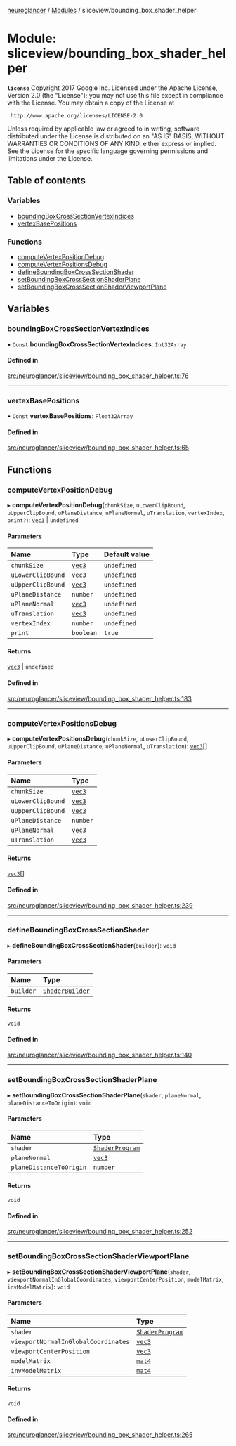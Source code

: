 [neuroglancer](../README.md) / [Modules](../modules.md) / sliceview/bounding\_box\_shader\_helper

# Module: sliceview/bounding\_box\_shader\_helper

**`license`**
Copyright 2017 Google Inc.
Licensed under the Apache License, Version 2.0 (the "License");
you may not use this file except in compliance with the License.
You may obtain a copy of the License at

     http://www.apache.org/licenses/LICENSE-2.0

Unless required by applicable law or agreed to in writing, software
distributed under the License is distributed on an "AS IS" BASIS,
WITHOUT WARRANTIES OR CONDITIONS OF ANY KIND, either express or implied.
See the License for the specific language governing permissions and
limitations under the License.

## Table of contents

### Variables

- [boundingBoxCrossSectionVertexIndices](sliceview_bounding_box_shader_helper.md#boundingboxcrosssectionvertexindices)
- [vertexBasePositions](sliceview_bounding_box_shader_helper.md#vertexbasepositions)

### Functions

- [computeVertexPositionDebug](sliceview_bounding_box_shader_helper.md#computevertexpositiondebug)
- [computeVertexPositionsDebug](sliceview_bounding_box_shader_helper.md#computevertexpositionsdebug)
- [defineBoundingBoxCrossSectionShader](sliceview_bounding_box_shader_helper.md#defineboundingboxcrosssectionshader)
- [setBoundingBoxCrossSectionShaderPlane](sliceview_bounding_box_shader_helper.md#setboundingboxcrosssectionshaderplane)
- [setBoundingBoxCrossSectionShaderViewportPlane](sliceview_bounding_box_shader_helper.md#setboundingboxcrosssectionshaderviewportplane)

## Variables

### boundingBoxCrossSectionVertexIndices

• `Const` **boundingBoxCrossSectionVertexIndices**: `Int32Array`

#### Defined in

[src/neuroglancer/sliceview/bounding_box_shader_helper.ts:76](https://github.com/ActiveBrainAtlas2/neuroglancer/blob/1beb5d34/src/neuroglancer/sliceview/bounding_box_shader_helper.ts#L76)

___

### vertexBasePositions

• `Const` **vertexBasePositions**: `Float32Array`

#### Defined in

[src/neuroglancer/sliceview/bounding_box_shader_helper.ts:65](https://github.com/ActiveBrainAtlas2/neuroglancer/blob/1beb5d34/src/neuroglancer/sliceview/bounding_box_shader_helper.ts#L65)

## Functions

### computeVertexPositionDebug

▸ **computeVertexPositionDebug**(`chunkSize`, `uLowerClipBound`, `uUpperClipBound`, `uPlaneDistance`, `uPlaneNormal`, `uTranslation`, `vertexIndex`, `print?`): [`vec3`](../classes/util_geom.vec3.md) \| `undefined`

#### Parameters

| Name | Type | Default value |
| :------ | :------ | :------ |
| `chunkSize` | [`vec3`](../classes/util_geom.vec3.md) | `undefined` |
| `uLowerClipBound` | [`vec3`](../classes/util_geom.vec3.md) | `undefined` |
| `uUpperClipBound` | [`vec3`](../classes/util_geom.vec3.md) | `undefined` |
| `uPlaneDistance` | `number` | `undefined` |
| `uPlaneNormal` | [`vec3`](../classes/util_geom.vec3.md) | `undefined` |
| `uTranslation` | [`vec3`](../classes/util_geom.vec3.md) | `undefined` |
| `vertexIndex` | `number` | `undefined` |
| `print` | `boolean` | `true` |

#### Returns

[`vec3`](../classes/util_geom.vec3.md) \| `undefined`

#### Defined in

[src/neuroglancer/sliceview/bounding_box_shader_helper.ts:183](https://github.com/ActiveBrainAtlas2/neuroglancer/blob/1beb5d34/src/neuroglancer/sliceview/bounding_box_shader_helper.ts#L183)

___

### computeVertexPositionsDebug

▸ **computeVertexPositionsDebug**(`chunkSize`, `uLowerClipBound`, `uUpperClipBound`, `uPlaneDistance`, `uPlaneNormal`, `uTranslation`): [`vec3`](../classes/util_geom.vec3.md)[]

#### Parameters

| Name | Type |
| :------ | :------ |
| `chunkSize` | [`vec3`](../classes/util_geom.vec3.md) |
| `uLowerClipBound` | [`vec3`](../classes/util_geom.vec3.md) |
| `uUpperClipBound` | [`vec3`](../classes/util_geom.vec3.md) |
| `uPlaneDistance` | `number` |
| `uPlaneNormal` | [`vec3`](../classes/util_geom.vec3.md) |
| `uTranslation` | [`vec3`](../classes/util_geom.vec3.md) |

#### Returns

[`vec3`](../classes/util_geom.vec3.md)[]

#### Defined in

[src/neuroglancer/sliceview/bounding_box_shader_helper.ts:239](https://github.com/ActiveBrainAtlas2/neuroglancer/blob/1beb5d34/src/neuroglancer/sliceview/bounding_box_shader_helper.ts#L239)

___

### defineBoundingBoxCrossSectionShader

▸ **defineBoundingBoxCrossSectionShader**(`builder`): `void`

#### Parameters

| Name | Type |
| :------ | :------ |
| `builder` | [`ShaderBuilder`](../classes/webgl_shader.ShaderBuilder.md) |

#### Returns

`void`

#### Defined in

[src/neuroglancer/sliceview/bounding_box_shader_helper.ts:140](https://github.com/ActiveBrainAtlas2/neuroglancer/blob/1beb5d34/src/neuroglancer/sliceview/bounding_box_shader_helper.ts#L140)

___

### setBoundingBoxCrossSectionShaderPlane

▸ **setBoundingBoxCrossSectionShaderPlane**(`shader`, `planeNormal`, `planeDistanceToOrigin`): `void`

#### Parameters

| Name | Type |
| :------ | :------ |
| `shader` | [`ShaderProgram`](../classes/webgl_shader.ShaderProgram.md) |
| `planeNormal` | [`vec3`](../classes/util_geom.vec3.md) |
| `planeDistanceToOrigin` | `number` |

#### Returns

`void`

#### Defined in

[src/neuroglancer/sliceview/bounding_box_shader_helper.ts:252](https://github.com/ActiveBrainAtlas2/neuroglancer/blob/1beb5d34/src/neuroglancer/sliceview/bounding_box_shader_helper.ts#L252)

___

### setBoundingBoxCrossSectionShaderViewportPlane

▸ **setBoundingBoxCrossSectionShaderViewportPlane**(`shader`, `viewportNormalInGlobalCoordinates`, `viewportCenterPosition`, `modelMatrix`, `invModelMatrix`): `void`

#### Parameters

| Name | Type |
| :------ | :------ |
| `shader` | [`ShaderProgram`](../classes/webgl_shader.ShaderProgram.md) |
| `viewportNormalInGlobalCoordinates` | [`vec3`](../classes/util_geom.vec3.md) |
| `viewportCenterPosition` | [`vec3`](../classes/util_geom.vec3.md) |
| `modelMatrix` | [`mat4`](../classes/util_geom.mat4.md) |
| `invModelMatrix` | [`mat4`](../classes/util_geom.mat4.md) |

#### Returns

`void`

#### Defined in

[src/neuroglancer/sliceview/bounding_box_shader_helper.ts:265](https://github.com/ActiveBrainAtlas2/neuroglancer/blob/1beb5d34/src/neuroglancer/sliceview/bounding_box_shader_helper.ts#L265)
